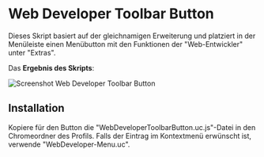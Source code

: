 # Web Developer Toolbar Button
Dieses Skript basiert auf der gleichnamigen Erweiterung und platziert in der Menüleiste einen Menübutton mit 
den Funktionen der "Web-Entwickler" unter "Extras".

Das **Ergebnis des Skripts**:

![Screenshot Web Developer Toolbar Button](https://github.com/ardiman/userChrome.js/raw/master/webdevelopertoolbarbutton/scr_webdevelopertoolbarbutton.png)

## Installation
Kopiere für den Button die "WebDeveloperToolbarButton.uc.js"-Datei in den Chromeordner des Profils. Falls der Eintrag im 
Kontextmenü erwünscht ist, verwende "WebDeveloper-Menu.uc".

